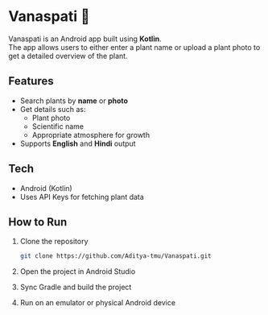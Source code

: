 # Vanaspati 🌿

Vanaspati is an Android app built using **Kotlin**.  
The app allows users to either enter a plant name or upload a plant photo to get a detailed overview of the plant.  

## Features
- Search plants by **name** or **photo**  
- Get details such as:  
  - Plant photo  
  - Scientific name  
  - Appropriate atmosphere for growth  
- Supports **English** and **Hindi** output  

## Tech
- Android (Kotlin)  
- Uses API Keys for fetching plant data  

## How to Run
1. Clone the repository  
   ```bash
   git clone https://github.com/Aditya-tmu/Vanaspati.git
2. Open the project in Android Studio

3. Sync Gradle and build the project

4. Run on an emulator or physical Android device
